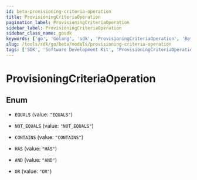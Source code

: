 ```yaml
---
id: beta-provisioning-criteria-operation
title: ProvisioningCriteriaOperation
pagination_label: ProvisioningCriteriaOperation
sidebar_label: ProvisioningCriteriaOperation
sidebar_class_name: gosdk
keywords: ['go', 'Golang', 'sdk', 'ProvisioningCriteriaOperation', 'BetaProvisioningCriteriaOperation'] 
slug: /tools/sdk/go/beta/models/provisioning-criteria-operation
tags: ['SDK', 'Software Development Kit', 'ProvisioningCriteriaOperation', 'BetaProvisioningCriteriaOperation']
---
```


# ProvisioningCriteriaOperation

## Enum


* `EQUALS` (value: `"EQUALS"`)

* `NOT_EQUALS` (value: `"NOT_EQUALS"`)

* `CONTAINS` (value: `"CONTAINS"`)

* `HAS` (value: `"HAS"`)

* `AND` (value: `"AND"`)

* `OR` (value: `"OR"`)


